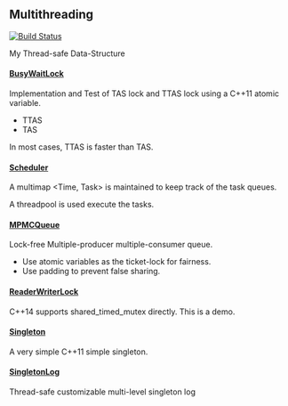 ## Multithreading

[![Build Status](https://travis-ci.com/yuan-feng/multithreading.svg?branch=master)](https://travis-ci.com/yuan-feng/multithreading)

My Thread-safe Data-Structure 


#### [BusyWaitLock](./cpp/BusyWaitLock)
Implementation and Test of TAS lock and TTAS lock using a C++11 atomic variable.

* TTAS 
* TAS

In most cases, TTAS is faster than TAS.


#### [Scheduler](./cpp/DelayedScheduler)

A multimap <Time, Task\> is maintained to keep track of the task queues.

A threadpool is used execute the tasks.

#### [MPMCQueue](./cpp/MPMCQueue)

Lock-free Multiple-producer multiple-consumer queue.

* Use atomic variables as the ticket-lock for fairness.
* Use padding to prevent false sharing.

#### [ReaderWriterLock](./cpp/ReaderWriterLock)

C++14 supports shared_timed_mutex directly. This is a demo.

#### [Singleton](./cpp/Singleton)

A very simple C++11 simple singleton.

#### [SingletonLog](./cpp/SingletonLog)

Thread-safe customizable multi-level singleton log

